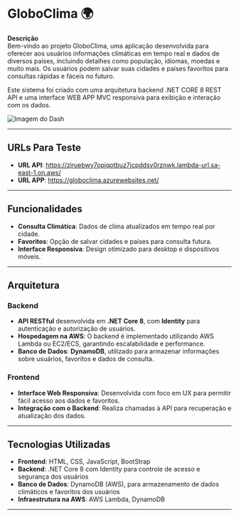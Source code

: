 # GloboClima 🌍

**Descrição**  
Bem-vindo ao projeto GloboClima, uma aplicação desenvolvida para oferecer aos usuários informações climáticas em tempo real e dados de diversos países, incluindo detalhes como população, idiomas, moedas e muito mais. Os usuários podem salvar suas cidades e países favoritos para consultas rápidas e fáceis no futuro.  

Este sistema foi criado com uma arquitetura backend .NET CORE 8 REST API e uma interface WEB APP MVC responsiva para exibição e interação com os dados.

![Imagem do Dash]([https://exemplo.com/logo.png](https://raw.githubusercontent.com/tutrois/GloboClima/refs/heads/master/src/AppWeb/GloboClima.App/wwwroot/lib/template-phoenix/assets/img/DashBordApp.png))

---

## URLs Para Teste

- **URL API**: https://zjruebwy7opiqotbuz7jcpddsy0rznwk.lambda-url.sa-east-1.on.aws/
- **URL APP**: https://globoclima.azurewebsites.net/
  
---

## Funcionalidades

- **Consulta Climática**: Dados de clima atualizados em tempo real por cidade.
- **Favoritos**: Opção de salvar cidades e países para consulta futura.
- **Interface Responsiva**: Design otimizado para desktop e dispositivos móveis.

---

## Arquitetura

### Backend

- **API RESTful** desenvolvida em **.NET Core 8**, com **Identity** para autenticação e autorização de usuários.
- **Hospedagem na AWS**: O backend é implementado utilizando AWS Lambda ou EC2/ECS, garantindo escalabilidade e performance.
- **Banco de Dados**: **DynamoDB**, utilizado para armazenar informações sobre usuários, favoritos e dados de consulta.


### Frontend

- **Interface Web Responsiva**: Desenvolvida com foco em UX para permitir fácil acesso aos dados e favoritos.
- **Integração com o Backend**: Realiza chamadas à API para recuperação e atualização dos dados.

---

## Tecnologias Utilizadas

- **Frontend**: HTML, CSS, JavaScript, BootStrap
- **Backend**: .NET Core 8 com Identity para controle de acesso e segurança dos usuários
- **Banco de Dados**: DynamoDB (AWS), para armazenamento de dados climáticos e favoritos dos usuários
- **Infraestrutura na AWS**: AWS Lambda, DynamoDB

---


